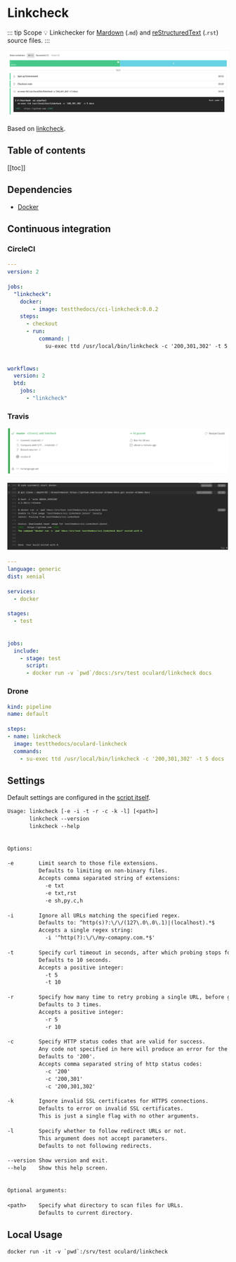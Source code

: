 # Linkcheck

::: tip Scope
:bulb: Linkchecker for [Mardown](https://en.wikipedia.org/wiki/Markdown "Link to Markdown page on Wikipedia") (.`md`)
and [reStructuredText](https://en.wikipedia.org/wiki/ReStructuredText "Link to rst page on Wikipedia") (.`rst`) source files.
:::

![Image of running linkcheck with CI/CD](../assets/demo-docs-linkcheck.png)


Based on [linkcheck](https://github.com/cytopia/linkcheck "Link to linkcheck website").

## Table of contents

[[toc]]

## Dependencies

- [Docker](https://docker.com "Website of Docker")

## Continuous integration

### CircleCI

```yaml
---
version: 2

jobs:
  "linkcheck":
    docker:
        - image: testthedocs/cci-linkcheck:0.0.2
    steps:
      - checkout
      - run:
          command: |
            su-exec ttd /usr/local/bin/linkcheck -c '200,301,302' -t 5 docs


workflows:
  version: 2
  btd:
    jobs:
      - "linkcheck"
```

### Travis

![Image of running linkcheck with Travis 1](../assets/ocl-linkcheck-travis1.png)

![Image of running linkcheck with Travis 2](../assets/ocl-linkcheck-travis2.png)


```yaml
---
language: generic
dist: xenial

services:
  - docker

stages:
  - test


jobs:
  include:
    - stage: test
      script:
      - docker run -v `pwd`/docs:/srv/test oculard/linkcheck docs
```

### Drone

```yaml
kind: pipeline
name: default

steps:
- name: linkcheck
  image: testthedocs/oculard-linkcheck
  commands:
    - su-exec ttd /usr/local/bin/linkcheck -c '200,301,302' -t 5 docs
```

## Settings

Default settings are configured in the [script itself](https://github.com/testthedocs/rakpart/blob/master/ttd-linkcheck/linkcheck "Link to source of script").


```txt
Usage: linkcheck [-e -i -t -r -c -k -l] [<path>]
       linkcheck --version
       linkcheck --help


Options:

-e        Limit search to those file extensions.
          Defaults to limiting on non-binary files.
          Accepts comma separated string of extensions:
            -e txt
            -e txt,rst
            -e sh,py.c,h

-i        Ignore all URLs matching the specified regex.
          Defaults to: ^http(s)?:\/\/(127\.0\.0\.1)|(localhost).*$
          Accepts a single regex string:
            -i '^http(?):\/\/my-comapny.com.*$'

-t        Specify curl timeout in seconds, after which probing stops for one url.
          Defaults to 10 seconds.
          Accepts a positive integer:
            -t 5
            -t 10

-r        Specify how many time to retry probing a single URL, before giving up.
          Defaults to 3 times.
          Accepts a positive integer:
            -r 5
            -r 10

-c        Specify HTTP status codes that are valid for success.
          Any code not specified in here will produce an error for the given URL.
          Defaults to '200'.
          Accepts comma separated string of http status codes:
            -c '200'
            -c '200,301'
            -c '200,301,302'

-k        Ignore invalid SSL certificates for HTTPS connections.
          Defaults to error on invalid SSL certificates.
          This is just a single flag with no other arguments.

-l        Specify whether to follow redirect URLs or not.
          This argument does not accept parameters.
          Defaults to not following redirects.

--version Show version and exit.
--help    Show this help screen.


Optional arguments:

<path>    Specify what directory to scan files for URLs.
          Defaults to current directory.
```

## Local Usage
  
  ```shell
  docker run -it -v `pwd`:/srv/test oculard/linkcheck
  ```

